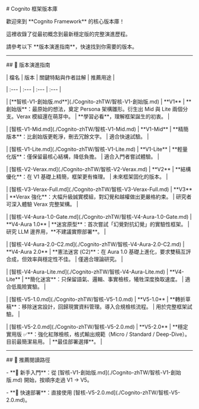 \# Cognito 框架版本庫  



歡迎來到 \*\*Cognito Framework\*\* 的核心版本庫！  

這裡收錄了從最初概念到最新穩定版的完整演進歷程。  



請參考以下 \*\*版本演進指南\*\*，快速找到你需要的版本。  



---



\## 🧭 版本演進指南  



| 檔名 | 版本 | 關鍵特點與作者註解 | 推薦用途 |

| :--- | :--- | :--- | :--- |

| \[\*\*智核-V1-創始版.md\*\*](./Cognito-zhTW/智核-V1-創始版.md) | \*\*V1\*\* | \*\*創始版\*\*：最原始的想法，奠定 Persona 架構雛形。衍生出 Mid 與 Lite 兩個分支。Verax 模組還在萌芽中。 | \*\*學習必看\*\*，理解框架誕生的初衷。 |

| \[智核-V1-Mid.md](./Cognito-zhTW/智核-V1-Mid.md) | \*\*V1-Mid\*\* | \*\*精簡版本\*\*：比創始版更乾淨，刪去冗餘文字。 | 適合快速試驗。 |

| \[智核-V1-Lite.md](./Cognito-zhTW/智核-V1-Lite.md) | \*\*V1-Lite\*\* | \*\*輕量化版\*\*：僅保留最核心結構，降低負擔。 | 適合入門者嘗試體驗。 |

| \[智核-V2-Verax.md](./Cognito-zhTW/智核-V2-Verax.md) | \*\*V2\*\* | \*\*結構優化\*\*：在 V1 基礎上精簡，框架更有條理。 | 未來框架固化的版本。 |

| \[智核-V3-Verax-Full.md](./Cognito-zhTW/智核-V3-Verax-Full.md) | \*\*V3\*\* | \*\*Verax 強化\*\*：大幅升級誠實模組，對幻覺和越權做出更嚴格約束。 | 研究者可深入體驗 Verax 完整架構。 |

| \[智核-V4-Aura-1.0-Gate.md](./Cognito-zhTW/智核-V4-Aura-1.0-Gate.md) | \*\*V4-Aura 1.0\*\* | \*\*迷宮原型\*\*：首次嘗試「幻覺對抗幻覺」的實驗性框架。 | 研究 LLM 邊界用，\*\*不建議實際部署\*\*。 |

| \[智核-V4-Aura-2.0-C2.md](./Cognito-zhTW/智核-V4-Aura-2.0-C2.md) | \*\*V4-Aura 2.0\*\* | \*\*憲法迷宮 (C2)\*\*：在 Aura 1.0 基礎上進化，要求雙稿互評合成，但效率與穩定性不佳。 | 僅適合理論研究。 |

| \[智核-V4-Aura-Lite.md](./Cognito-zhTW/智核-V4-Aura-Lite.md) | \*\*V4-Lite\*\* | \*\*簡化迷宮\*\*：只保留語氣、邏輯、事實檢核，犧牲深度換取速度。 | 適合低風險實驗。 |

| \[智核-V5-1.0.md](./Cognito-zhTW/智核-V5-1.0.md) | \*\*V5-1.0\*\* | \*\*轉折草稿\*\*：移除迷宮設計，回歸現實資料管理。導入合規檢核流程。 | 用於完整框架試驗。 |

| \[智核-V5-2.0.md](./Cognito-zhTW/智核-V5-2.0.md) | \*\*V5-2.0\*\* | \*\*穩定實用版 ✅\*\*：強化紅隊檢核，格式輸出規範（Micro / Standard / Deep-Dive）。目前最簡潔易用。 | \*\*最佳部署選擇\*\*。 |



---



\## 📖 推薦閱讀路徑  



\- \*\*🌱 新手入門\*\*：從 \[智核-V1-創始版.md](./Cognito-zhTW/智核-V1-創始版.md) 開始，按順序走過 V1 → V5。  

\- \*\*🚀 快速部署\*\*：直接使用 \[智核-V5-2.0.md](./Cognito-zhTW/智核-V5-2.0.md)。  

